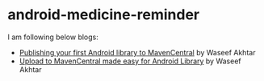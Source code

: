 # android-medicine-reminder

I am following below blogs:
- [Publishing your first Android library to MavenCentral](https://www.waseefakhtar.com/android/publishing-your-first-android-library-to-mavencentral/) by Waseef Akhtar
- [Upload to MavenCentral made easy for Android Library](https://medium.com/mobile-app-development-publication/upload-to-mavencentral-made-easy-for-android-library-30d2b83af0c7) by Waseef Akhtar
